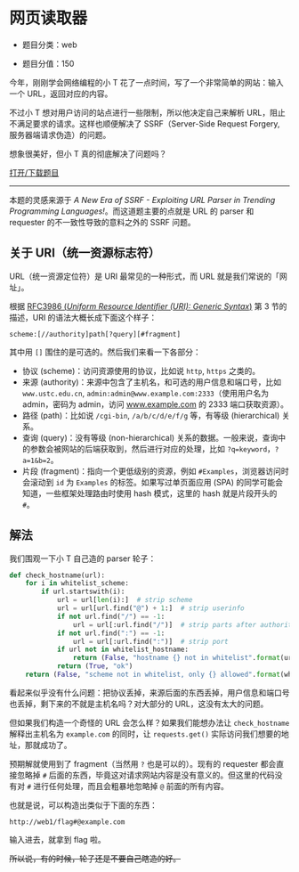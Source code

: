 # 网页读取器

- 题目分类：web

- 题目分值：150

今年，刚刚学会网络编程的小 T 花了一点时间，写了一个非常简单的网站：输入一个 URL，返回对应的内容。

不过小 T 想对用户访问的站点进行一些限制，所以他决定自己来解析 URL，阻止不满足要求的请求。这样也顺便解决了 SSRF（Server-Side Request Forgery, 服务器端请求伪造）的问题。

想象很美好，但小 T 真的彻底解决了问题吗？

[打开/下载题目](http://202.38.93.241:10020/)

---

本题的灵感来源于 *A New Era of SSRF - Exploiting URL Parser in Trending Programming Languages!*。而这道题主要的点就是 URL 的 parser 和 requester 的不一致性导致的意料之外的 SSRF 问题。

## 关于 URI（统一资源标志符）

URL（统一资源定位符）是 URI 最常见的一种形式，而 URL 就是我们常说的「网址」。

根据 [RFC3986 (*Uniform Resource Identifier (URI): Generic Syntax*)](https://tools.ietf.org/html/rfc3986) 第 3 节的描述，URI 的语法大概长成下面这个样子：

```
scheme:[//authority]path[?query][#fragment]
```

其中用 `[]` 围住的是可选的。然后我们来看一下各部分：

- 协议 (scheme)：访问资源使用的协议，比如说 `http`, `https` 之类的。
- 来源 (authority)：来源中包含了主机名，和可选的用户信息和端口号，比如 `www.ustc.edu.cn`, `admin:admin@www.example.com:2333`（使用用户名为 admin，密码为 admin，访问 www.example.com 的 2333 端口获取资源）。
- 路径 (path)：比如说 `/cgi-bin`, `/a/b/c/d/e/f/g` 等，有等级 (hierarchical) 关系。
- 查询 (query)：没有等级 (non-hierarchical) 关系的数据。一般来说，查询中的参数会被网站的后端获取到，然后进行对应的处理，比如 `?q=keyword`，`?a=1&b=2`。
- 片段 (fragment)：指向一个更低级别的资源，例如 `#Examples`，浏览器访问时会滚动到 `id` 为 `Examples` 的标签。如果写过单页面应用 (SPA) 的同学可能会知道，一些框架处理路由时使用 hash 模式，这里的 hash 就是片段开头的 `#`。

## 解法

我们围观一下小 T 自己造的 parser 轮子：

```python
def check_hostname(url):
    for i in whitelist_scheme:
        if url.startswith(i):
            url = url[len(i):]  # strip scheme
            url = url[url.find("@") + 1:]  # strip userinfo
            if not url.find("/") == -1:
                url = url[:url.find("/")]  # strip parts after authority
            if not url.find(":") == -1:
                url = url[:url.find(":")]  # strip port
            if url not in whitelist_hostname:
                return (False, "hostname {} not in whitelist".format(url))
            return (True, "ok")
    return (False, "scheme not in whitelist, only {} allowed".format(whitelist_scheme))
```

看起来似乎没有什么问题：把协议丢掉，来源后面的东西丢掉，用户信息和端口号也丢掉，剩下来的不就是主机名吗？对大部分的 URL，这没有太大的问题。

但如果我们构造一个奇怪的 URL 会怎么样？如果我们能想办法让 `check_hostname` 解释出主机名为 `example.com` 的同时，让 `requests.get()` 实际访问我们想要的地址，那就成功了。

预期解就使用到了 fragment（当然用 `?` 也是可以的）。现有的 requester 都会直接忽略掉 `#` 后面的东西，毕竟这对请求网站内容是没有意义的。但这里的代码没有对 `#` 进行任何处理，而且会粗暴地忽略掉 `@` 前面的所有内容。

也就是说，可以构造出类似于下面的东西：

```
http://web1/flag#@example.com
```

输入进去，就拿到 flag 啦。

~~所以说，有的时候，轮子还是不要自己瞎造的好。~~